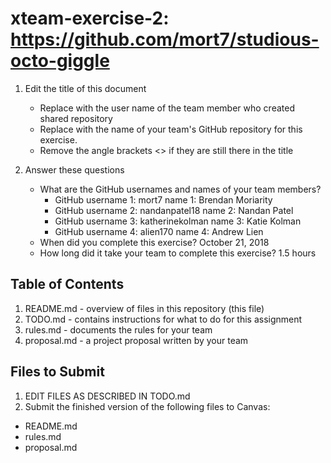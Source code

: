# xteam-exercise-2: https://github.com/mort7/studious-octo-giggle

1. Edit the title of this document
   * Replace <UserName> with the user name of the team member who created shared repository
   * Replace <GitHubRepositoryName> with the name of your team's GitHub repository for this exercise.
   * Remove the angle brackets <> if they are still there in the title

2. Answer these questions
   * What are the GitHub usernames and names of your team members?
       * GitHub username 1: mort7               name 1: Brendan Moriarity
       * GitHub username 2: nandanpatel18       name 2: Nandan Patel
       * GitHub username 3: katherinekolman     name 3: Katie Kolman
       * GitHub username 4: alien170            name 4: Andrew Lien
   * When did you complete this exercise? October 21, 2018 
   * How long did it take your team to complete this exercise? 1.5 hours

## Table of Contents

1. README.md - overview of files in this repository (this file)
2. TODO.md - contains instructions for what to do for this assignment
3. rules.md - documents the rules for your team
4. proposal.md - a project proposal written by your team

## Files to Submit

1. EDIT FILES AS DESCRIBED IN TODO.md
2. Submit the finished version of the following files to Canvas:

* README.md
* rules.md
* proposal.md
